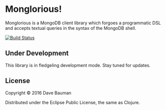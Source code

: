 # Monglorious!

Monglorious is a MongoDB client library which forgoes a programmatic DSL and 
accepts textual queries in the syntax of the MongoDB shell.

[![Build Status](https://travis-ci.org/baumandm/monglorious.svg?branch=master)](https://travis-ci.org/baumandm/monglorious)

## Under Development

This library is in fledgeling development mode.  Stay tuned for updates.

## License

Copyright © 2016 Dave Bauman

Distributed under the Eclipse Public License, the same as Clojure.